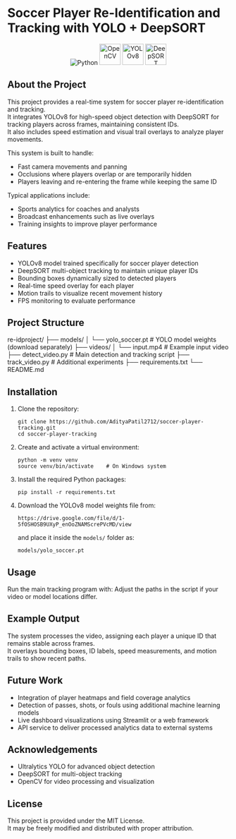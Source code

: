 # Soccer Player Re-Identification and Tracking with YOLO + DeepSORT

<p align="center">
  <img src="https://img.icons8.com/color/48/000000/python.png" alt="Python" />
  <img src="https://upload.wikimedia.org/wikipedia/commons/1/13/OpenCV_Logo_with_text_svg_version.svg" alt="OpenCV" height="48"/>
  <img src="https://user-images.githubusercontent.com/36268245/236681171-43c7bd34-b5e6-468f-b7e5-1a20fb1aa1e0.png" alt="YOLOv8" height="48"/>
  <img src="https://camo.githubusercontent.com/f191f26dce46c5ed2183707f4b1e10436f2b4d52d4c8a6e1c3a8a104fae56a47/68747470733a2f2f64656570736f72742e726561646d652e696f2f696d616765732f64656570736f72745f6c6f676f2e706e67" alt="DeepSORT" height="48"/>
</p>

## About the Project
This project provides a real-time system for soccer player re-identification and tracking.  
It integrates YOLOv8 for high-speed object detection with DeepSORT for tracking players across frames, maintaining consistent IDs.  
It also includes speed estimation and visual trail overlays to analyze player movements.

This system is built to handle:
- Fast camera movements and panning
- Occlusions where players overlap or are temporarily hidden
- Players leaving and re-entering the frame while keeping the same ID

Typical applications include:
- Sports analytics for coaches and analysts
- Broadcast enhancements such as live overlays
- Training insights to improve player performance

## Features
- YOLOv8 model trained specifically for soccer player detection
- DeepSORT multi-object tracking to maintain unique player IDs
- Bounding boxes dynamically sized to detected players
- Real-time speed overlay for each player
- Motion trails to visualize recent movement history
- FPS monitoring to evaluate performance

## Project Structure
re-idproject/
├── models/
│ └── yolo_soccer.pt # YOLO model weights (download separately)
├── videos/
│ └── input.mp4 # Example input video
├── detect_video.py # Main detection and tracking script
├── track_video.py # Additional experiments
├── requirements.txt
└── README.md

## Installation
1. Clone the repository:
    ```
    git clone https://github.com/AdityaPatil2712/soccer-player-tracking.git
    cd soccer-player-tracking
    ```

2. Create and activate a virtual environment:
    ```
    python -m venv venv
    source venv/bin/activate    # On Windows system
    ```

3. Install the required Python packages:
    ```
    pip install -r requirements.txt
    ```

4. Download the YOLOv8 model weights file from:
    ```
    https://drive.google.com/file/d/1-5fOSHOSB9UXyP_enOoZNAMScrePVcMD/view
    ```
    and place it inside the `models/` folder as:
    ```
    models/yolo_soccer.pt
    ```

## Usage
Run the main tracking program with:
Adjust the paths in the script if your video or model locations differ.

## Example Output
The system processes the video, assigning each player a unique ID that remains stable across frames.  
It overlays bounding boxes, ID labels, speed measurements, and motion trails to show recent paths.

## Future Work
- Integration of player heatmaps and field coverage analytics
- Detection of passes, shots, or fouls using additional machine learning models
- Live dashboard visualizations using Streamlit or a web framework
- API service to deliver processed analytics data to external systems

## Acknowledgements
- Ultralytics YOLO for advanced object detection
- DeepSORT for multi-object tracking
- OpenCV for video processing and visualization

## License
This project is provided under the MIT License.  
It may be freely modified and distributed with proper attribution.



